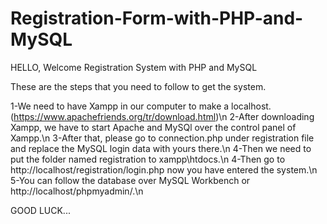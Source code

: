 # Registration-Form-with-PHP-and-MySQL

HELLO, Welcome Registration System with PHP and MySQL

These are the steps that you need to follow to get the system.

1-We need to have Xampp in our computer to make a localhost. (https://www.apachefriends.org/tr/download.html)\n
2-After downloading Xampp, we have to start Apache and MySQl over the control panel of Xampp.\n
3-After that, please go to connection.php under registration file and replace the MySQL login data with yours there.\n
4-Then we need to put the folder named registration to xampp\htdocs.\n
4-Then go to http://localhost/registration/login.php now you have entered the system.\n
5-You can follow the database over MySQL Workbench or http://localhost/phpmyadmin/.\n

GOOD LUCK...
